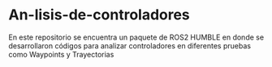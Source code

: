 # An-lisis-de-controladores
En este repositorio se encuentra un paquete de ROS2 HUMBLE en donde se desarrollaron códigos para analizar controladores en diferentes pruebas como Waypoints y Trayectorias 
